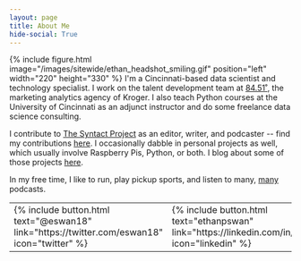 ```yaml
---
layout: page
title: About Me
hide-social: True
---
```


{% include figure.html image="/images/sitewide/ethan_headshot_smiling.gif" position="left" width="220" height="330" %}
I'm a Cincinnati-based data scientist and technology specialist. I work on the talent development team at <a href="http://www.8451.com">84.51˚</a>, the marketing analytics agency of Kroger.
I also teach Python courses at the University of Cincinnati as an adjunct instructor and do some freelance data science consulting.

I contribute to [The Syntact Project](http://syntactproject.com) as an editor, writer, and podcaster --
find my contributions [here](http://syntactproject.com/contributors/ethan_swan.html).
I occasionally dabble in personal projects as well, which usually involve Raspberry Pis, Python, or both.
I blog about some of those projects [here](/).

In my free time, I like to run, play pickup sports, and listen to many, [many](/web_content) podcasts.




<table><tr>
<td>
  {% include button.html text="@eswan18" link="https://twitter.com/eswan18" icon="twitter" %}
</td><td>
  {% include button.html text="ethanpswan" link="https://linkedin.com/in/ethanpswan" icon="linkedin" %}
</td><td>
  {% include button.html text="eswan18" link="https://github.com/eswan18" icon="github" %}
</td>
